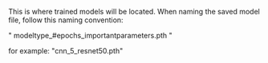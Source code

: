 This is where trained models will be located. When naming the saved model file, follow this naming convention:

" modeltype_#epochs_importantparameters.pth "

for example: "cnn_5_resnet50.pth"
